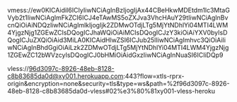 vmess://ew0KICAidiI6ICIyIiwNCiAgInBzIjogIjAx44CBeHkwMDEtdm1lc3MtaGVyb2t1IiwNCiAgImFkZCI6ICJ4eTAwMS5oZXJva3VhcHAuY29tIiwNCiAgInBvcnQiOiAiNDQzIiwNCiAgImlkIjogIjk2ZDMwOTdjLTg5MjYtNDhlYi04MTI4LWM4YjgzNjg1ZGEwZCIsDQogICJhaWQiOiAiMCIsDQogICJzY3kiOiAiYXV0byIsDQogICJuZXQiOiAid3MiLA0KICAidHlwZSI6ICJub25lIiwNCiAgImhvc3QiOiAiIiwNCiAgInBhdGgiOiAiLzk2ZDMwOTdjLTg5MjYtNDhlYi04MTI4LWM4YjgzNjg1ZGEwZC12bWVzcyIsDQogICJ0bHMiOiAidGxzIiwNCiAgInNuaSI6ICIiDQp9

vless://96d3097c-8926-48eb-8128-c8b83685da0d@xy001.herokuapp.com:443?flow=xtls-rprx-origin&encryption=none&security=tls&type=ws&path=%2f96d3097c-8926-48eb-8128-c8b83685da0d-vless#02%e3%80%81xy001-vless-heroku
